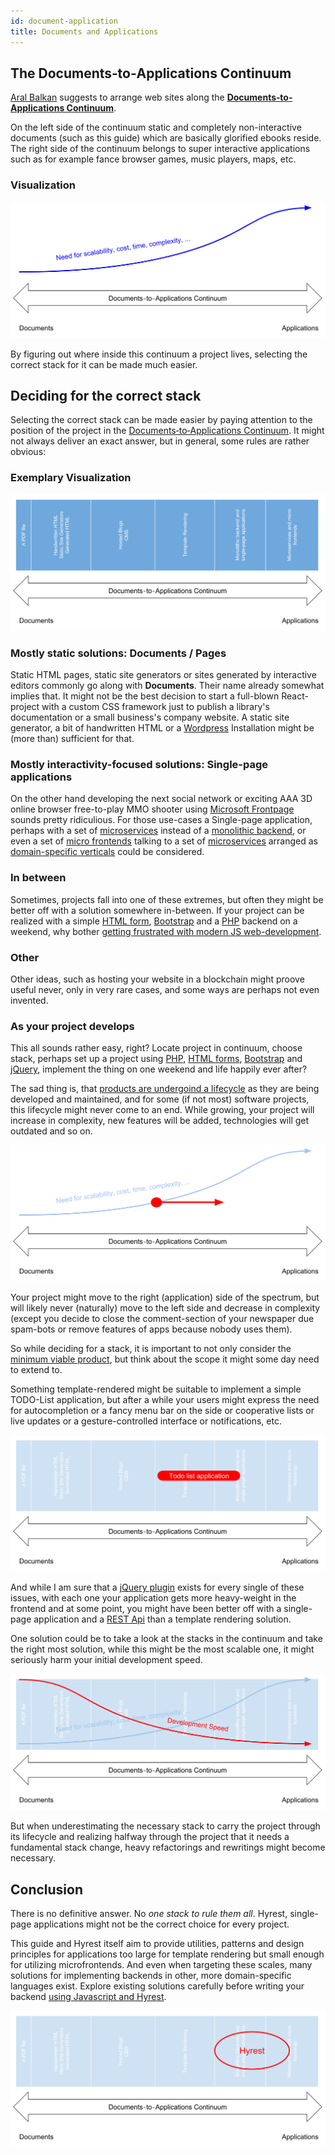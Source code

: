 ```yaml
---
id: document-application
title: Documents and Applications
---
```


## The Documents‐to‐Applications Continuum

[Aral Balkan](https://2018.ar.al/) suggests to arrange web sites along the **[Documents‐to‐Applications Continuum](https://2018.ar.al/notes/the-documents-to-applications-continuum/)**.

On the left side of the continuum static and completely non-interactive documents (such as this guide) which are basically glorified ebooks reside.
The right side of the continuum belongs to super interactive applications such as for example fance browser games, music players, maps, etc.

### Visualization

![Documents‐to‐Applications Continuum](assets/documents-to-applications-continuum.svg)

By figuring out where inside this continuum a project lives, selecting the correct stack for it can be made much easier.

## Deciding for the correct stack

Selecting the correct stack can be made easier by paying attention to the position of the project in the [Documents‐to‐Applications Continuum](https://2018.ar.al/notes/the-documents-to-applications-continuum/).
It might not always deliver an exact answer, but in general, some rules are rather obvious:

### Exemplary Visualization

![Documents‐to‐Applications Continuum Stacks](assets/documents-to-applications-continuum-stacks.svg)

### Mostly static solutions: Documents / Pages

Static HTML pages, static site generators or sites generated by interactive editors commonly go along with **Documents**.
Their name already somewhat implies that. It might not be the best decision to start a full-blown React-project with a custom CSS framework
just to publish a library's documentation or a small business's company website. A static site generator, a bit of handwritten HTML or a [Wordpress](https://en.wikipedia.org/wiki/WordPress) Installation
might be (more than) sufficient for that.

### Mostly interactivity-focused solutions: Single-page applications

On the other hand developing the next social network or exciting AAA 3D online browser free-to-play MMO shooter using
[Microsoft Frontpage](https://en.wikipedia.org/wiki/Microsoft_FrontPage) sounds pretty ridiculious. For those use-cases a Single-page application,
perhaps with a set of [microservices](https://en.wikipedia.org/wiki/Microservices) instead of a [monolithic backend](https://en.wikipedia.org/wiki/Monolithic_application), or even a set of [micro frontends](https://micro-frontends.org/)
talking to a set of [microservices](https://en.wikipedia.org/wiki/Microservices) arranged as [domain-specific verticals](https://dev.otto.de/2015/09/30/on-monoliths-and-microservices/) could be considered.

### In between

Sometimes, projects fall into one of these extremes, but often they might be better off with a solution somewhere in-between.
If your project can be realized with a simple [HTML form](https://en.wikipedia.org/wiki/HTML_element#Forms), [Bootstrap](https://getbootstrap.com/) and a [PHP](http://php.net/) backend on a weekend, why bother [getting frustrated
with modern JS web-development](https://hackernoon.com/how-it-feels-to-learn-javascript-in-2016-d3a717dd577f).

### Other

Other ideas, such as hosting your website in a blockchain might proove useful never, only in very rare cases, and some ways are perhaps not even invented.

### As your project develops

This all sounds rather easy, right? Locate project in continuum, choose stack, perhaps set up a project using [PHP](http://php.net/), [HTML forms](https://en.wikipedia.org/wiki/HTML_element#Forms),
[Bootstrap](https://getbootstrap.com/) and [jQuery](https://jquery.com/), implement the thing on one weekend and life happily ever after? 

The sad thing is, that [products are undergoind a lifecycle](https://en.wikipedia.org/wiki/Product_lifecycle) as they are being developed and maintained, and for some (if not most) software projects,
this lifecycle might never come to an end. While growing, your project will increase in complexity, new features will be added, technologies will get outdated and so on.

![Documents‐to‐Applications Continuum Movement](assets/documents-to-applications-continuum-movement.svg)

Your project might move to the right (application) side of the spectrum, but will likely never (naturally) move to the left side and decrease in complexity (except you decide to close
the comment-section of your newspaper due spam-bots or remove features of apps because nobody uses them).

So while deciding for a stack, it is important to not only consider the [minimum viable product](https://en.wikipedia.org/wiki/Minimum_viable_product), but think about the scope it might some day need to extend to.

Something template-rendered might be suitable to implement a simple TODO-List application, but after a while your users might express the need for autocompletion 
or a fancy menu bar on the side or cooperative lists or live updates or a gesture-controlled interface or notifications, etc.

![Documents‐to‐Applications Continuum Todo list example](assets/documents-to-applications-continuum-todo.svg)

And while I am sure that a [jQuery plugin](https://www.npmjs.com/search?q=keywords:jquery-plugin)
exists for every single of these issues, with each one your application gets more heavy-weight in the frontend and at some point, you might have been better off with a single-page application and a
[REST Api](https://en.wikipedia.org/wiki/Representational_state_transfer) than a template rendering solution.

One solution could be to take a look at the stacks in the continuum and take the right most solution, while this might be the most scalable one, it might seriously harm your initial development speed.

![Documents‐to‐Applications Continuum Speed](assets/documents-to-applications-continuum-speed.svg)

But when underestimating the necessary stack to carry the project through its lifecycle and realizing halfway through the project that it needs a fundamental stack change,
heavy refactorings and rewritings might become necessary.

## Conclusion 

There is no definitive answer. No *one stack to rule them all*. Hyrest, single-page applications might not be the correct choice for every project.

This guide and Hyrest itself aim to provide utilities, patterns and design principles for applications too large for template rendering but small enough for utilizing microfrontends.
And even when targeting these scales, many solutions for implementing backends in other, more domain-specific languages exist.
Explore existing solutions carefully before writing your backend [using Javascript and Hyrest](https://www.google.com/search?q=don%27t+use+node.js&oq=don%27t+use+node.js).

![Documents‐to‐Applications Continuum Hyrest](assets/documents-to-applications-continuum-hyrest.svg)
